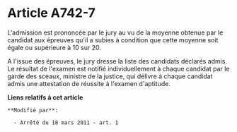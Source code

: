 # Article A742-7

L'admission est prononcée par le jury au vu de la moyenne obtenue par le candidat aux épreuves qu'il a subies à condition que
cette moyenne soit égale ou supérieure à 10 sur 20. 

A l'issue des épreuves, le jury dresse la liste des candidats déclarés admis. Le résultat de l'examen est notifié
individuellement à chaque candidat par le garde des sceaux, ministre de la justice, qui délivre à chaque candidat admis une
attestation de réussite à l'examen d'aptitude.

**Liens relatifs à cet article**

	**Modifié par**:

	  - Arrêté du 18 mars 2011 - art. 1
